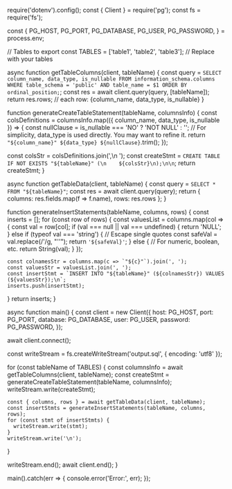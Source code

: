 require('dotenv').config();
const { Client } = require('pg');
const fs = require('fs');

const {
  PG_HOST,
  PG_PORT,
  PG_DATABASE,
  PG_USER,
  PG_PASSWORD,
} = process.env;

// Tables to export
const TABLES = ['table1', 'table2', 'table3']; // Replace with your tables

async function getTableColumns(client, tableName) {
  const query = `
    SELECT column_name, data_type, is_nullable
    FROM information_schema.columns
    WHERE table_schema = 'public'
      AND table_name = $1
    ORDER BY ordinal_position;
  `;
  const res = await client.query(query, [tableName]);
  return res.rows; // each row: {column_name, data_type, is_nullable}
}

function generateCreateTableStatement(tableName, columnsInfo) {
  const colsDefinitions = columnsInfo.map(({ column_name, data_type, is_nullable }) => {
    const nullClause = is_nullable === 'NO' ? 'NOT NULL' : '';
    // For simplicity, data_type is used directly. You may want to refine it.
    return `"${column_name}" ${data_type} ${nullClause}`.trim();
  });

  const colsStr = colsDefinitions.join(',\n    ');
  const createStmt = `CREATE TABLE IF NOT EXISTS "${tableName}" (\n    ${colsStr}\n);\n\n`;
  return createStmt;
}

async function getTableData(client, tableName) {
  const query = `SELECT * FROM "${tableName}"`;
  const res = await client.query(query);
  return { columns: res.fields.map(f => f.name), rows: res.rows };
}

function generateInsertStatements(tableName, columns, rows) {
  const inserts = [];
  for (const row of rows) {
    const valuesList = columns.map(col => {
      const val = row[col];
      if (val === null || val === undefined) {
        return 'NULL';
      } else if (typeof val === 'string') {
        // Escape single quotes
        const safeVal = val.replace(/'/g, "''");
        return `'${safeVal}'`;
      } else {
        // For numeric, boolean, etc.
        return String(val);
      }
    });

    const colnamesStr = columns.map(c => `"${c}"`).join(', ');
    const valuesStr = valuesList.join(', ');
    const insertStmt = `INSERT INTO "${tableName}" (${colnamesStr}) VALUES (${valuesStr});\n`;
    inserts.push(insertStmt);
  }
  return inserts;
}

async function main() {
  const client = new Client({
    host: PG_HOST,
    port: PG_PORT,
    database: PG_DATABASE,
    user: PG_USER,
    password: PG_PASSWORD,
  });

  await client.connect();

  const writeStream = fs.createWriteStream('output.sql', { encoding: 'utf8' });

  for (const tableName of TABLES) {
    const columnsInfo = await getTableColumns(client, tableName);
    const createStmt = generateCreateTableStatement(tableName, columnsInfo);
    writeStream.write(createStmt);

    const { columns, rows } = await getTableData(client, tableName);
    const insertStmts = generateInsertStatements(tableName, columns, rows);
    for (const stmt of insertStmts) {
      writeStream.write(stmt);
    }
    writeStream.write('\n');
  }

  writeStream.end();
  await client.end();
}

main().catch(err => {
  console.error('Error:', err);
});
